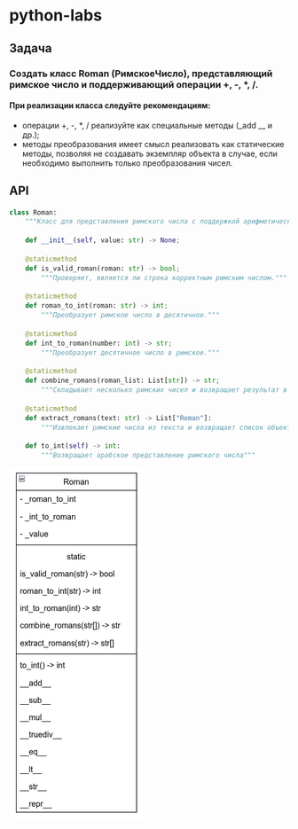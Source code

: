 # python-labs

## Задача 
### Создать класс Roman (РимскоеЧисло), представляющий римское число и поддерживающий операции +, -, *, /.
#### При реализации класса следуйте рекомендациям:
- операции +, -, *, / реализуйте как специальные методы (_add __ и др.);
- методы преобразования имеет смысл реализовать как статические методы, позволяя не создавать экземпляр объекта в случае, если необходимо выполнить только преобразования чисел.

  
## API
```python
class Roman:
    """Класс для представления римского числа с поддержкой арифметических операций и сравнения."""

    def __init__(self, value: str) -> None;

    @staticmethod
    def is_valid_roman(roman: str) -> bool;
        """Проверяет, является ли строка корректным римским числом."""

    @staticmethod
    def roman_to_int(roman: str) -> int;
        """Преобразует римское число в десятичное."""

    @staticmethod
    def int_to_roman(number: int) -> str;
        """Преобразует десятичное число в римское."""

    @staticmethod
    def combine_romans(roman_list: List[str]) -> str;
        """Складывает несколько римских чисел и возвращает результат в римской системе."""

    @staticmethod
    def extract_romans(text: str) -> List["Roman"]:
        """Извлекает римские числа из текста и возвращает список объектов Roman."""

    def to_int(self) -> int:
        """Возвращает арабское представление римского числа"""
```

![Изображение](img.png "UML")
